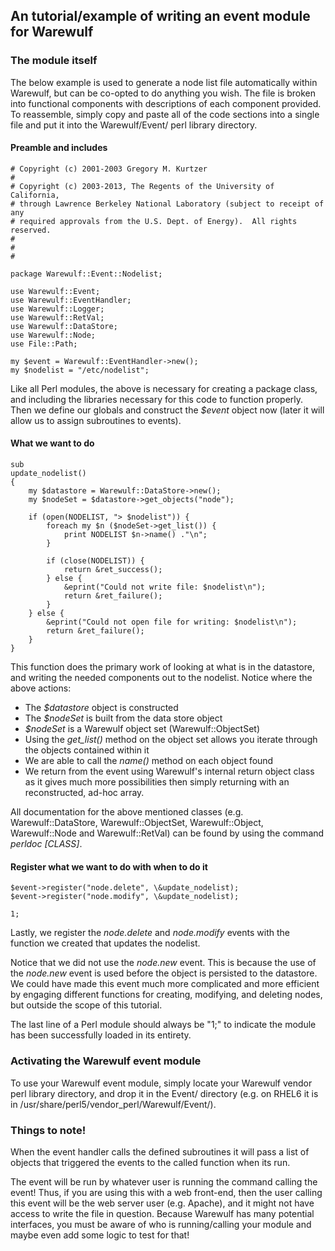 ## An tutorial/example of writing an event module for Warewulf

### The module itself

The below example is used to generate a node list file automatically within Warewulf, but can be co-opted to do anything you wish. The file is broken into functional components with descriptions of each component provided. To reassemble, simply copy and paste all of the code sections into a single file and put it into the Warewulf/Event/ perl library directory.

#### Preamble and includes

```
# Copyright (c) 2001-2003 Gregory M. Kurtzer
#
# Copyright (c) 2003-2013, The Regents of the University of California,
# through Lawrence Berkeley National Laboratory (subject to receipt of any
# required approvals from the U.S. Dept. of Energy).  All rights reserved.
#
#
#

package Warewulf::Event::Nodelist;

use Warewulf::Event;
use Warewulf::EventHandler;
use Warewulf::Logger;
use Warewulf::RetVal;
use Warewulf::DataStore;
use Warewulf::Node;
use File::Path;

my $event = Warewulf::EventHandler->new();
my $nodelist = "/etc/nodelist";
```

Like all Perl modules, the above is necessary for creating a package class, and including the libraries necessary for this code to function properly. Then we define our globals and construct the _$event_ object now (later it will allow us to assign subroutines to events).

#### What we want to do

```
sub
update_nodelist()
{
    my $datastore = Warewulf::DataStore->new();
    my $nodeSet = $datastore->get_objects("node");

    if (open(NODELIST, "> $nodelist")) {
        foreach my $n ($nodeSet->get_list()) {
            print NODELIST $n->name() ."\n";
        }

        if (close(NODELIST)) {
            return &ret_success();
        } else {
            &eprint("Could not write file: $nodelist\n");
            return &ret_failure();
        }
    } else {
        &eprint("Could not open file for writing: $nodelist\n");
        return &ret_failure();
    }
}
```

This function does the primary work of looking at what is in the datastore, and writing the needed components out to the nodelist. Notice where the above actions:

*   The _$datastore_ object is constructed
*   The _$nodeSet_ is built from the data store object
*   _$nodeSet_ is a Warewulf object set (Warewulf::ObjectSet)
*   Using the _get_list()_ method on the object set allows you iterate through the objects contained within it
*   We are able to call the _name()_ method on each object found
*   We return from the event using Warewulf's internal return object class as it gives much more possibilities then simply returning with an reconstructed, ad-hoc array.

All documentation for the above mentioned classes (e.g. Warewulf::DataStore, Warewulf::ObjectSet, Warewulf::Object, Warewulf::Node and Warewulf::RetVal) can be found by using the command _perldoc [CLASS]_.

#### Register what we want to do with when to do it

```
$event->register("node.delete", \&update_nodelist);
$event->register("node.modify", \&update_nodelist);

1;
```

Lastly, we register the _node.delete_ and _node.modify_ events with the function we created that updates the nodelist.

Notice that we did not use the _node.new_ event. This is because the use of the _node.new_ event is used before the object is persisted to the datastore. We could have made this event much more complicated and more efficient by engaging different functions for creating, modifying, and deleting nodes, but outside the scope of this tutorial.

The last line of a Perl module should always be "1;" to indicate the module has been successfully loaded in its entirety.

### Activating the Warewulf event module

To use your Warewulf event module, simply locate your Warewulf vendor perl library directory, and drop it in the Event/ directory (e.g. on RHEL6 it is in /usr/share/perl5/vendor_perl/Warewulf/Event/).

### Things to note!

When the event handler calls the defined subroutines it will pass a list of objects that triggered the events to the called function when its run.

The event will be run by whatever user is running the command calling the event! Thus, if you are using this with a web front-end, then the user calling this event will be the web server user (e.g. Apache), and it might not have access to write the file in question. Because Warewulf has many potential interfaces, you must be aware of who is running/calling your module and maybe even add some logic to test for that!
